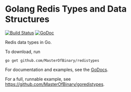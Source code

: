 # Golang Redis Types and Data Structures

[![Build Status](https://travis-ci.org/MasterOfBinary/redistypes.svg?branch=master)](https://travis-ci.org/MasterOfBinary/redistypes)
[![GoDoc](https://godoc.org/github.com/MasterOfBinary/redistypes?status.svg)](https://godoc.org/github.com/MasterOfBinary/redistypes)

Redis data types in Go.

To download, run

    go get github.com/MasterOfBinary/redistypes

For documentation and examples, see the [GoDocs](https://godoc.org/github.com/MasterOfBinary/redistypes).

For a full, runnable example, see https://github.com/MasterOfBinary/goredistypes.
